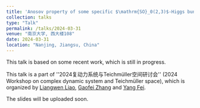 ```yaml
---
title: 'Anosov property of some specific $\mathrm{SO}_0(2,3)$-Higgs bundles'
collection: talks
type: "Talk"
permalink: /talks/2024-03-31
venue: "南京大学, 西大楼108"
date: 2024-03-31
location: "Nanjing, Jiangsu, China"
---
```


This talk is based on some recent work, which is still in progress.

This talk is a part of ''2024复动力系统与Teichmüller空间研讨会'' (2024 Workshop on complex dynamic system and Teichmüller space), which is organized by [Liangwen Liao](https://math.nju.edu.cn/szdw/apypl1/20190916/i22140.html), [Gaofei Zhang](https://math.nju.edu.cn/szdw/apypl1/20190916/i22384.html) and [Yang Fei](http://maths.nju.edu.cn/~yangfei/index-Chinese.html).

The slides will be uploaded soon.